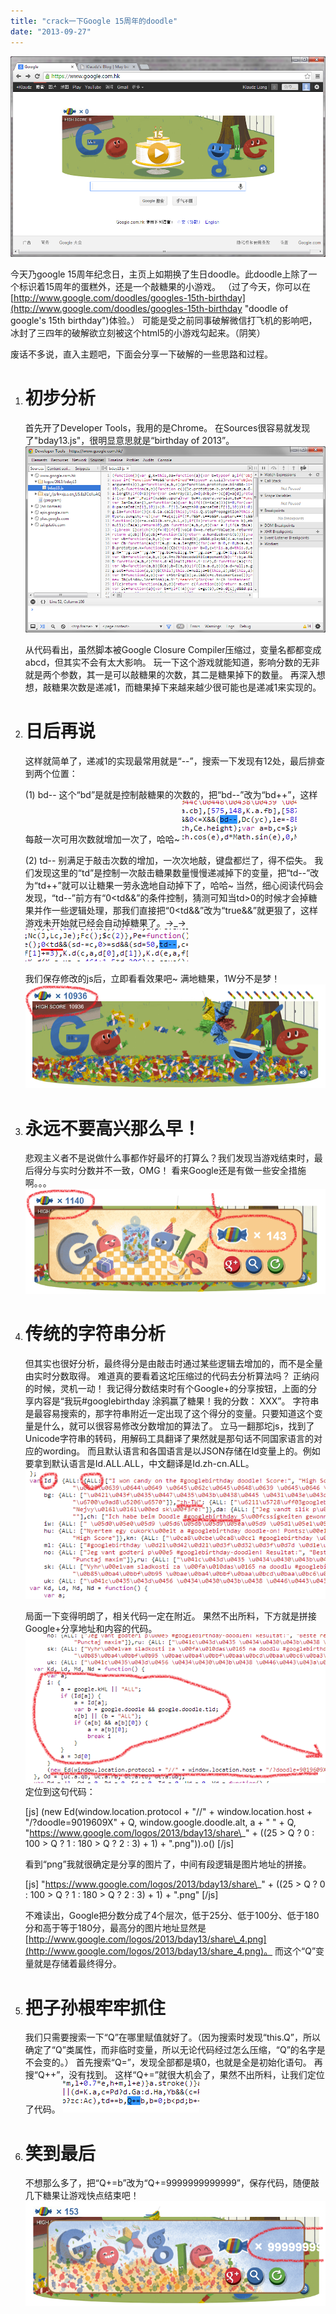 ```yaml
---
title: "crack一下Google 15周年的doodle"
date: "2013-09-27"
---
```


![](images/27a.01.png)

今天乃google 15周年纪念日，主页上如期换了生日doodle。此doodle上除了一个标识着15周年的蛋糕外，还是一个敲糖果的小游戏。 （过了今天，你可以在[http://www.google.com/doodles/googles-15th-birthday](http://www.google.com/doodles/googles-15th-birthday "doodle of google's 15th birthday")体验。） 可能是受之前同事破解微信打飞机的影响吧，冰封了三四年的破解欲立刻被这个html5的小游戏勾起来。（阴笑）

废话不多说，直入主题吧，下面会分享一下破解的一些思路和过程。

1. # 初步分析
    
    首先开了Developer Tools，我用的是Chrome。 在Sources很容易就发现了"bday13.js"，很明显意思就是“birthday of 2013”。![](images/27a.02.png)
    
    从代码看出，虽然脚本被Google Closure Compiler压缩过，变量名都都变成abcd，但其实不会有太大影响。 玩一下这个游戏就能知道，影响分数的无非就是两个参数，其一是可以敲糖果的次数，其二是糖果掉下的数量。 再深入想想，敲糖果次数是递减1，而糖果掉下来越来越少很可能也是递减1来实现的。
2. # 日后再说
    
    这样就简单了，递减1的实现最常用就是“--”，搜索一下发现有12处，最后排查到两个位置：
    
    (1) bd-- 这个“bd”是就是控制敲糖果的次数的，把“bd--”改为“bd++”，这样每敲一次可用次数就增加一次了，哈哈~ ![](images/27a.03.png)
    
    (2) td-- 别满足于敲击次数的增加，一次次地敲，键盘都烂了，得不偿失。 我们发现这里的“td”是控制一次敲击糖果数量慢慢递减掉下的变量，把“td--”改为“td++”就可以让糖果一劳永逸地自动掉下了，哈哈~ 当然，细心阅读代码会发现，“td--”前方有“0<td&&”的条件控制，猜测可知当td>0的时候才会掉糖果并作一些逻辑处理，那我们直接把“0<td&&”改为“true&&”就更狠了，这样游戏未开始就已经会自动掉糖果了。→\_→ ![](images/27a.04.png)
    
    我们保存修改的js后，立即看看效果吧~ 满地糖果，1W分不是梦！ ![](images/27a.05.png)
3. # 永远不要高兴那么早！
    
    悲观主义者不是说做什么事都作好最坏的打算么？我们发现当游戏结束时，最后得分与实时分数并不一致，OMG！ 看来Google还是有做一些安全措施啊。。。 ![](images/27a.06.png)
4. # 传统的字符串分析
    
    但其实也很好分析，最终得分是由敲击时通过某些逻辑去增加的，而不是全量由实时分数取得。 难道真的要看着这坨压缩过的代码去分析算法吗？ 正纳闷的时候，灵机一动！ 我记得分数结束时有个Google+的分享按钮，上面的分享内容是“我玩#googlebirthday 涂鸦赢了糖果！我的分数： XXX”。 字符串是最容易搜索的，那字符串附近一定出现了这个得分的变量。只要知道这个变量是什么，就可以很容易修改分数增加的算法了。 立马一翻那坨js，找到了Unicode字符串的转码，用解码工具翻译了果然就是那句话不同国家语言的对应的wording。 而且默认语言和各国语言是以JSON存储在Id变量上的。例如要拿到默认语言是Id.ALL.ALL，中文翻译是Id.zh-cn.ALL。 ![](images/27a.07.png)
    
    局面一下变得明朗了，相关代码一定在附近。 果然不出所料，下方就是拼接Google+分享地址和内容的代码。 ![](images/27a.08.png) 定位到这句代码：
    
    \[js\] (new Ed(window.location.protocol + "//" + window.location.host + "/?doodle=9019609X" + Q, window.google.doodle.alt, a + " " + Q, "https://www.google.com/logos/2013/bday13/share\_" + ((25 > Q ? 0 : 100 > Q ? 1 : 180 > Q ? 2 : 3) + 1) + ".png")).o() \[/js\]
    
    看到“png”我就很确定是分享的图片了，中间有段逻辑是图片地址的拼接。
    
    \[js\] "https://www.google.com/logos/2013/bday13/share\_" + ((25 > Q ? 0 : 100 > Q ? 1 : 180 > Q ? 2 : 3) + 1) + ".png" \[/js\]
    
    不难读出，Google把分数分成了4个层次，低于25分、低于100分、低于180分和高于等于180分，最高分的图片地址显然是[http://www.google.com/logos/2013/bday13/share\_4.png](http://www.google.com/logos/2013/bday13/share_4.png)。 而这个“Q”变量就是存储着最终得分。
5. # 把子孙根牢牢抓住
    
    我们只需要搜索一下“Q”在哪里赋值就好了。（因为搜索时发现“this.Q”，所以确定了“Q”类属性，而非临时变量，所以无论代码经过怎么压缩，“Q”的名字是不会变的。） 首先搜索“Q=”，发现全部都是填0，也就是全是初始化语句。 再搜“Q++”，没有找到。 这样“Q+=”就很大机会了，果然不出所料，让我们定位了代码。 ![](images/27a.09.png)
6. # 笑到最后
    
    不想那么多了，把“Q+=b”改为“Q+=9999999999999”，保存代码，随便敲几下糖果让游戏快点结束吧！ ![](images/27a.10.png)
